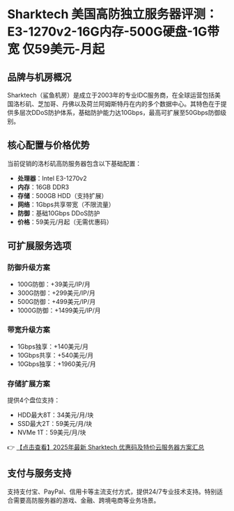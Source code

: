 # Sharktech 美国高防独立服务器评测：E3-1270v2-16G内存-500G硬盘-1G带宽 仅59美元-月起

## 品牌与机房概况

Sharktech（鲨鱼机房）是成立于2003年的专业IDC服务商，在全球运营包括美国洛杉矶、芝加哥、丹佛以及荷兰阿姆斯特丹在内的多个数据中心。其特色在于提供多层次DDoS防护体系，基础防护能力达10Gbps，最高可扩展至50Gbps防御级别。

## 核心配置与价格优势

当前促销的洛杉矶高防服务器包含以下基础配置：
- **处理器**：Intel E3-1270v2
- **内存**：16GB DDR3
- **存储**：500GB HDD（支持扩展）
- **网络**：1Gbps共享带宽（不限流量）
- **防御**：基础10Gbps DDoS防护
- **价格**：59美元/月起（无需优惠码）

## 可扩展服务选项

### 防御升级方案
- 100G防御：+39美元/IP/月
- 300G防御：+299美元/IP/月
- 500G防御：+499美元/IP/月
- 1000G防御：+1499美元/IP/月

### 带宽升级方案
- 1Gbps独享：+140美元/月
- 10Gbps共享：+540美元/月
- 10Gbps独享：+1960美元/月

### 存储扩展方案
提供4个盘位支持：
- HDD最大8T：34美元/月/块
- SSD最大2T：59美元/月/块
- NVMe 1T：59美元/月/块

👉 [【点击查看】2025年最新 Sharktech 优惠码及特价云服务器方案汇总](https://bit.ly/Sharktech)

## 支付与服务支持
支持支付宝、PayPal、信用卡等主流支付方式，提供24/7专业技术支持。特别适合需要高防服务器的游戏、金融、跨境电商等业务场景。